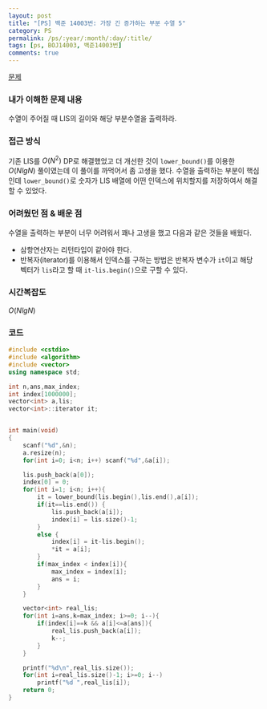 ```yaml
---
layout: post
title: "[PS] 백준 14003번: 가장 긴 증가하는 부분 수열 5"
category: PS
permalink: /ps/:year/:month/:day/:title/
tags: [ps, BOJ14003, 백준14003번]
comments: true
---
```


[문제](https://www.acmicpc.net/problem/14003)

### 내가 이해한 문제 내용

수열이 주어질 때 LIS의 길이와 해당 부분수열을 출력하라.

### 접근 방식

기존 LIS를 $O(N^2)$ DP로 해결했었고 더 개선한 것이 `lower_bound()`를 이용한 $O(NlgN)$ 풀이였는데 이 풀이를 까먹어서 좀 고생을 했다. 수열을 출력하는 부분이 핵심인데 `lower_bound()`로 숫자가 LIS 배열에 어떤 인덱스에 위치할지를 저장하여서 해결할 수 있었다.

### 어려웠던 점 & 배운 점

수열을 출력하는 부분이 너무 어려워서 꽤나 고생을 했고 다음과 같은 것들을 배웠다.

* 삼항연산자는 리턴타입이 같아야 한다.
* 반복자(iterator)를 이용해서 인덱스를 구하는 방법은 반복자 변수가 `it`이고 해당 벡터가 `lis`라고 할 때 `it-lis.begin()`으로 구할 수 있다.

### 시간복잡도

$O(NlgN)$

### 코드

```c++
#include <cstdio>
#include <algorithm>
#include <vector>
using namespace std;

int n,ans,max_index;
int index[1000000];
vector<int> a,lis;
vector<int>::iterator it;


int main(void)
{
    scanf("%d",&n);
    a.resize(n);
    for(int i=0; i<n; i++) scanf("%d",&a[i]);

    lis.push_back(a[0]);
    index[0] = 0;
    for(int i=1; i<n; i++){
        it = lower_bound(lis.begin(),lis.end(),a[i]);
        if(it==lis.end()) {
            lis.push_back(a[i]);
            index[i] = lis.size()-1;
        }
        else {
            index[i] = it-lis.begin();
            *it = a[i];
        }
        if(max_index < index[i]){
            max_index = index[i];
            ans = i;
        }
    }

    vector<int> real_lis;
    for(int i=ans,k=max_index; i>=0; i--){
        if(index[i]==k && a[i]<=a[ans]){
            real_lis.push_back(a[i]);
            k--;
        }
    }

    printf("%d\n",real_lis.size());
    for(int i=real_lis.size()-1; i>=0; i--) 
        printf("%d ",real_lis[i]);
    return 0;
}
```

